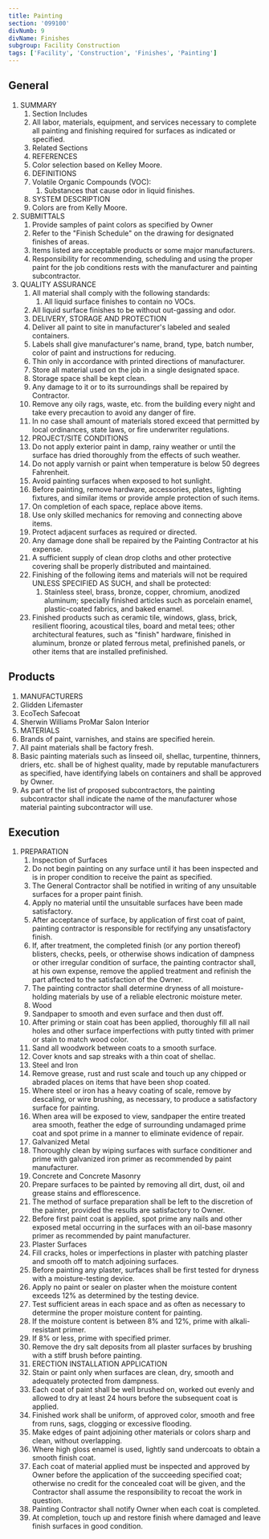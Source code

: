 ```yaml
---
title: Painting
section: '099100'
divNumb: 9
divName: Finishes
subgroup: Facility Construction
tags: ['Facility', 'Construction', 'Finishes', 'Painting']
---
```



## General

1. SUMMARY
   1. Section Includes
   1. All labor, materials, equipment, and services necessary to complete all painting and finishing required for surfaces as indicated or specified.
   1. Related Sections
   1. REFERENCES
   1. Color selection based on Kelley Moore.
   1. DEFINITIONS
   1. Volatile Organic Compounds (VOC):
      1. Substances that cause odor in liquid finishes.
   1. SYSTEM DESCRIPTION
   1. Colors are from Kelly Moore.
1. SUBMITTALS
   1. Provide samples of paint colors as specified by Owner
   1. Refer to the "Finish Schedule" on the drawing for designated finishes of areas.
   1. Items listed are acceptable products or some major manufacturers.
   1. Responsibility for recommending, scheduling and using the proper paint for the job conditions rests with the manufacturer and painting subcontractor.
1. QUALITY ASSURANCE
   1. All material shall comply with the following standards:
      1. All liquid surface finishes to contain no VOCs.
   1. All liquid surface finishes to be without out-gassing and odor.
   1. DELIVERY, STORAGE AND PROTECTION
   1. Deliver all paint to site in manufacturer's labeled and sealed containers.
   1. Labels shall give manufacturer's name, brand, type, batch number, color of paint and instructions for reducing.
   1. Thin only in accordance with printed directions of manufacturer.
   1. Store all material used on the job in a single designated space.
   1. Storage space shall be kept clean.
   1. Any damage to it or to its surroundings shall be repaired by Contractor.
   1. Remove any oily rags, waste, etc. from the building every night and take every precaution to avoid any danger of fire.
   1. In no case shall amount of materials stored exceed that permitted by local ordinances, state laws, or fire underwriter regulations.
   1. PROJECT/SITE CONDITIONS
   1. Do not apply exterior paint in damp, rainy weather or until the surface has dried thoroughly from the effects of such weather.
   1. Do not apply varnish or paint when temperature is below 50 degrees Fahrenheit.
   1. Avoid painting surfaces when exposed to hot sunlight.
   1. Before painting, remove hardware, accessories, plates, lighting fixtures, and similar items or provide ample protection of such items.
   1. On completion of each space, replace above items.
   1. Use only skilled mechanics for removing and connecting above items.
   1. Protect adjacent surfaces as required or directed.
   1. Any damage done shall be repaired by the Painting Contractor at his expense.
   1. A sufficient supply of clean drop cloths and other protective covering shall be properly distributed and maintained.
   1. Finishing of the following items and materials will not be required UNLESS SPECIFIED AS SUCH, and shall be protected:
      1. Stainless steel, brass, bronze, copper, chromium, anodized aluminum; specially finished articles such as porcelain enamel, plastic-coated fabrics, and baked enamel.
   1. Finished products such as ceramic tile, windows, glass, brick, resilient flooring, acoustical tiles, board and metal tees; other architectural features, such as "finish" hardware, finished in aluminum, bronze or plated ferrous metal, prefinished panels, or other items that are installed prefinished.

## Products

   1. MANUFACTURERS
   1. Glidden Lifemaster
   1. EcoTech Safecoat
   1. Sherwin Williams ProMar Salon Interior
   1. MATERIALS
   1. Brands of paint, varnishes, and stains are specified herein.
   1. All paint materials shall be factory fresh.
   1. Basic painting materials such as linseed oil, shellac, turpentine, thinners, driers, etc. shall be of highest quality, made by reputable manufacturers as specified, have identifying labels on containers and shall be approved by Owner.
   1. As part of the list of proposed subcontractors, the painting subcontractor shall indicate the name of the manufacturer whose material painting subcontractor will use.

## Execution

1. PREPARATION
   1. Inspection of Surfaces
   1. Do not begin painting on any surface until it has been inspected and is in proper condition to receive the paint as specified.
   1. The General Contractor shall be notified in writing of any unsuitable surfaces for a proper paint finish.
   1. Apply no material until the unsuitable surfaces have been made satisfactory.
   1. After acceptance of surface, by application of first coat of paint, painting contractor is responsible for rectifying any unsatisfactory finish.
   1. If, after treatment, the completed finish (or any portion thereof) blisters, checks, peels, or otherwise shows indication of dampness or other irregular condition of surface, the painting contractor shall, at his own expense, remove the applied treatment and refinish the part affected to the satisfaction of the Owner.
   1. The painting contractor shall determine dryness of all moisture-holding materials by use of a reliable electronic moisture meter.
   1. Wood
   1. Sandpaper to smooth and even surface and then dust off.
   1. After priming or stain coat has been applied, thoroughly fill all nail holes and other surface imperfections with putty tinted with primer or stain to match wood color.
   1. Sand all woodwork between coats to a smooth surface.
   1. Cover knots and sap streaks with a thin coat of shellac.
   1. Steel and Iron
   1. Remove grease, rust and rust scale and touch up any chipped or abraded places on items that have been shop coated.
   1. Where steel or iron has a heavy coating of scale, remove by descaling, or wire brushing, as necessary, to produce a satisfactory surface for painting.
   1. When area will be exposed to view, sandpaper the entire treated area smooth, feather the edge of surrounding undamaged prime coat and spot prime in a manner to eliminate evidence of repair.
   1. Galvanized Metal
   1. Thoroughly clean by wiping surfaces with surface conditioner and prime with galvanized iron primer as recommended by paint manufacturer.
   1. Concrete and Concrete Masonry
   1. Prepare surfaces to be painted by removing all dirt, dust, oil and grease stains and efflorescence.
   1. The method of surface preparation shall be left to the discretion of the painter, provided the results are satisfactory to Owner.
   1. Before first paint coat is applied, spot prime any nails and other exposed metal occurring in the surfaces with an oil-base masonry primer as recommended by paint manufacturer.
   1. Plaster Surfaces
   1. Fill cracks, holes or imperfections in plaster with patching plaster and smooth off to match adjoining surfaces.
   1. Before painting any plaster, surfaces shall be first tested for dryness with a moisture-testing device.
   1. Apply no paint or sealer on plaster when the moisture content exceeds 12% as determined by the testing device.
   1. Test sufficient areas in each space and as often as necessary to determine the proper moisture content for painting.
   1. If the moisture content is between 8% and 12%, prime with alkali-resistant primer.
   1. If 8% or less, prime with specified primer.
   1. Remove the dry salt deposits from all plaster surfaces by brushing with a stiff brush before painting.
   1. ERECTION INSTALLATION APPLICATION
   1. Stain or paint only when surfaces are clean, dry, smooth and adequately protected from dampness.
   1. Each coat of paint shall be well brushed on, worked out evenly and allowed to dry at least 24 hours before the subsequent coat is applied.
   1. Finished work shall be uniform, of approved color, smooth and free from runs, sags, clogging or excessive flooding.
   1. Make edges of paint adjoining other materials or colors sharp and clean, without overlapping.
   1. Where high gloss enamel is used, lightly sand undercoats to obtain a smooth finish coat.
   1. Each coat of material applied must be inspected and approved by Owner before the application of the succeeding specified coat; otherwise no credit for the concealed coat will be given, and the Contractor shall assume the responsibility to recoat the work in question.
   1. Painting Contractor shall notify Owner when each coat is completed.
   1. At completion, touch up and restore finish where damaged and leave finish surfaces in good condition.


